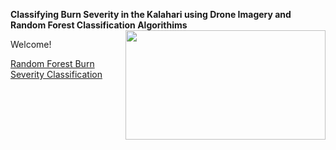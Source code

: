 **Classifying Burn Severity in the Kalahari using Drone Imagery and Random Forest Classification Algorithims** <img align="right" width="320" height="175" src="/assets/IMG/github1.png">

Welcome! 

[Random Forest Burn Severity Classification](https://nbviewer.org/github/maddie684/burn_severity.github.io/blob/main/assets/data/Masters_GDAL_Attempt01.ipynb)

